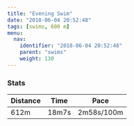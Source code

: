```yaml
---
title: "Evening Swim"
date: "2018-06-04 20:52:48"
tags: [swims, 600 m]
menu:
  nav:
    identifier: "2018-06-04 20:52:48"
    parent: "swims"
    weight: 130
---
```


### Stats

| Distance | Time | Pace |
|----------|------|------|
|612m|18m7s|2m58s/100m|
